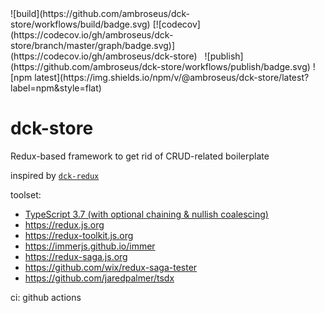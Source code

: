 <div>
![build](https://github.com/ambroseus/dck-store/workflows/build/badge.svg)
[![codecov](https://codecov.io/gh/ambroseus/dck-store/branch/master/graph/badge.svg)](https://codecov.io/gh/ambroseus/dck-store)&nbsp;&nbsp;
![publish](https://github.com/ambroseus/dck-store/workflows/publish/badge.svg)
![npm latest](https://img.shields.io/npm/v/@ambroseus/dck-store/latest?label=npm&style=flat)
</div>

# dck-store

Redux-based framework to get rid of CRUD-related boilerplate

inspired by [`dck-redux`](https://www.npmjs.com/package/dck-redux)

toolset:

- [TypeScript 3.7 (with optional chaining & nullish coalescing)](https://www.typescriptlang.org/docs/handbook/release-notes/typescript-3-7.html)
- <https://redux.js.org>
- <https://redux-toolkit.js.org>
- <https://immerjs.github.io/immer>
- <https://redux-saga.js.org>
- <https://github.com/wix/redux-saga-tester>
- <https://github.com/jaredpalmer/tsdx>

ci: github actions

